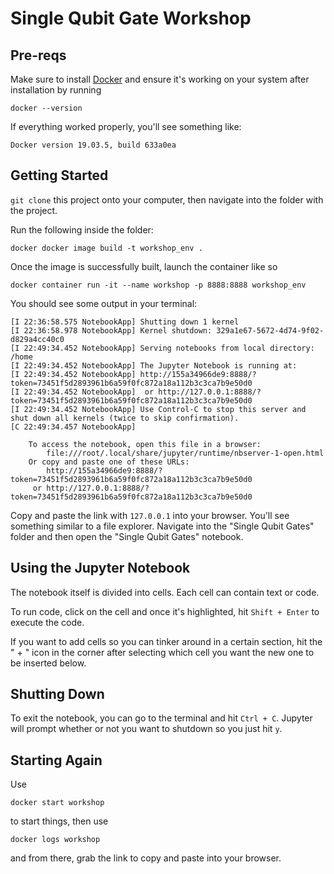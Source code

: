 # Single Qubit Gate Workshop

## Pre-reqs

Make sure to install [Docker](https://www.docker.com/products/docker-desktop) and ensure it's working on your system after installation by running

```
docker --version
```
If everything worked properly, you'll see something like:
```
Docker version 19.03.5, build 633a0ea
```
## Getting Started

`git clone` this project onto your computer, then navigate into the folder with the project.

Run the following inside the folder:
```
docker docker image build -t workshop_env .
```
Once the image is successfully built, launch the container like so

```
docker container run -it --name workshop -p 8888:8888 workshop_env
```
You should see some output in your terminal:
```
[I 22:36:58.575 NotebookApp] Shutting down 1 kernel
[I 22:36:58.978 NotebookApp] Kernel shutdown: 329a1e67-5672-4d74-9f02-d829a4cc40c0
[I 22:49:34.452 NotebookApp] Serving notebooks from local directory: /home
[I 22:49:34.452 NotebookApp] The Jupyter Notebook is running at:
[I 22:49:34.452 NotebookApp] http://155a34966de9:8888/?token=73451f5d2893961b6a59f0fc872a18a112b3c3ca7b9e50d0
[I 22:49:34.452 NotebookApp]  or http://127.0.0.1:8888/?token=73451f5d2893961b6a59f0fc872a18a112b3c3ca7b9e50d0
[I 22:49:34.452 NotebookApp] Use Control-C to stop this server and shut down all kernels (twice to skip confirmation).
[C 22:49:34.457 NotebookApp]

    To access the notebook, open this file in a browser:
        file:///root/.local/share/jupyter/runtime/nbserver-1-open.html
    Or copy and paste one of these URLs:
        http://155a34966de9:8888/?token=73451f5d2893961b6a59f0fc872a18a112b3c3ca7b9e50d0
     or http://127.0.0.1:8888/?token=73451f5d2893961b6a59f0fc872a18a112b3c3ca7b9e50d0
```
Copy and paste the link with `127.0.0.1` into your browser. You'll see something similar to a file explorer. Navigate into the "Single Qubit Gates" folder and then open the "Single Qubit Gates" notebook. 

## Using the Jupyter Notebook

The notebook itself is divided into cells. Each cell can contain text or code.

To run code, click on the cell and once it's highlighted, hit `Shift + Enter` to execute the code.

If you want to add cells so you can tinker around in a certain section, hit the " + " icon in the corner after selecting which cell you want the new one to be inserted below. 

## Shutting Down

To exit the notebook, you can go to the terminal and hit `Ctrl + C`. Jupyter will prompt whether or not you want to shutdown so you just hit `y`. 

## Starting Again

Use

```
docker start workshop
```

to start things, then use
```
docker logs workshop
```
and from there, grab the link to copy and paste into your browser.
